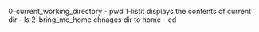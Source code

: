 0-current_working_directory - pwd
1-listit displays the contents of current dir - ls
2-bring_me_home chnages dir to home - cd
